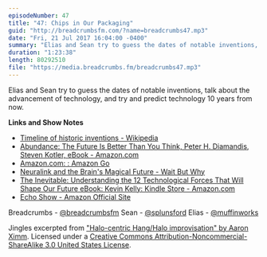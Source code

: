 ```yaml
---
episodeNumber: 47
title: "47: Chips in Our Packaging"
guid: "http://breadcrumbsfm.com/?name=breadcrumbs47.mp3"
date: "Fri, 21 Jul 2017 16:04:00 -0400"
summary: "Elias and Sean try to guess the dates of notable inventions, talk about the advancement of technology, and try and predict technology 10 years from now."
duration: "1:23:38"
length: 80292510
file: "https://media.breadcrumbs.fm/breadcrumbs47.mp3"
---
```

Elias and Sean try to guess the dates of notable inventions, talk about the advancement of technology, and try and predict technology 10 years from now.

**Links and Show Notes** 
- [ Timeline of historic inventions - Wikipedia](https://en.wikipedia.org/wiki/Timeline_of_historic_inventions?wprov=sfsi1)
- [Abundance: The Future Is Better Than You Think, Peter H. Diamandis, Steven Kotler, eBook - Amazon.com](http://www.amazon.com/dp/B005FLOGMM/?tag=breadcrumbsfm-20)
- [Amazon.com: : Amazon Go](https://www.amazon.com/b?node=16008589011)
- [Neuralink and the Brain's Magical Future - Wait But Why](https://waitbutwhy.com/2017/04/neuralink.html)
- [The Inevitable: Understanding the 12 Technological Forces That Will Shape Our Future eBook: Kevin Kelly: Kindle Store - Amazon.com](http://www.amazon.com/dp/B016JPTOUG/?tag=breadcrumbsfm-20)
- [Echo Show - Amazon Official Site](http://www.amazon.com/dp/B01J24C0TI/?tag=breadcrumbsfm-20)

Breadcrumbs - [@breadcrumbsfm](https://twitter.com/breadcrumbsfm) Sean - [@splunsford](https://twitter.com/splunsford) Elias - [@muffinworks](https://twitter.com/muffinworks)

Jingles excerpted from [ "Halo-centric Hang/Halo improvisation" by Aaron Ximm](http://freemusicarchive.org/music/aaron_ximm/handpans_and_the_hang/). Licensed under a [Creative Commons Attribution-Noncommercial-ShareAlike 3.0 United States License](http://creativecommons.org/licenses/by-nc-sa/3.0/us/).